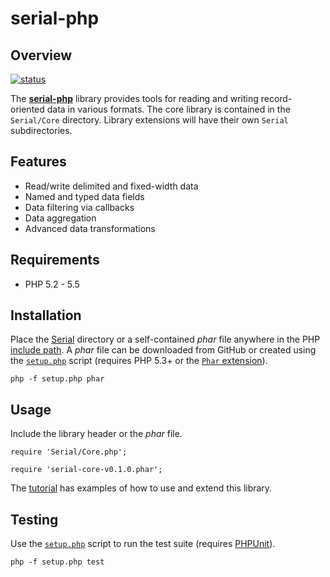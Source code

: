 serial-php
==========

Overview
--------
[![status][1]][2]

The [**serial-php**][3] library provides tools for reading and writing
record-oriented data in various formats. The core library is contained in the
`Serial/Core` directory. Library extensions will have their own `Serial`
subdirectories.


Features
--------
* Read/write delimited and fixed-width data
* Named and typed data fields
* Data filtering via callbacks
* Data aggregation
* Advanced data transformations


Requirements
------------
* PHP 5.2 - 5.5


Installation
------------
Place the [Serial][6] directory or a self-contained *phar* file anywhere in the 
PHP [include path][7]. A *phar* file can be downloaded from GitHub or created
using the [`setup.php`][8] script (requires PHP 5.3+ or the 
[`Phar` extension][4]).

    php -f setup.php phar


Usage
-----

Include the library header or the *phar* file. 
  
    require 'Serial/Core.php';
    
    require 'serial-core-v0.1.0.phar';    


The [tutorial][9] has examples of how to use and extend this library.


Testing
-------

Use the [`setup.php`][8] script to run the test suite (requires [PHPUnit][5]). 

    php -f setup.php test



<!-- REFERENCES -->
[1]: https://travis-ci.org/mdklatt/serial-php.png?branch=master "Travis build status"
[2]: https://travis-ci.org/mdklatt/serial-php "Travis-CI"
[3]: http://github.com/mdklatt/serial-php "GitHub/serial-php"
[4]: http://pecl.php.net/package/phar "Phar extension"
[5]: https://github.com/sebastianbergmann/phpunit "PHPUnit"
[6]: https://github.com/mdklatt/serial-php/tree/master/Serial "Serial tree"
[7]: http://php.net/manual/en/ini.core.php#ini.include-path  "PHP include path"
[8]: https://github.com/mdklatt/serial-php/blob/master/setup.php "setup.php"
[9]: http://github.com/mdklatt/serial-php/blob/master/doc/tutorial.md "tutorial.md"
